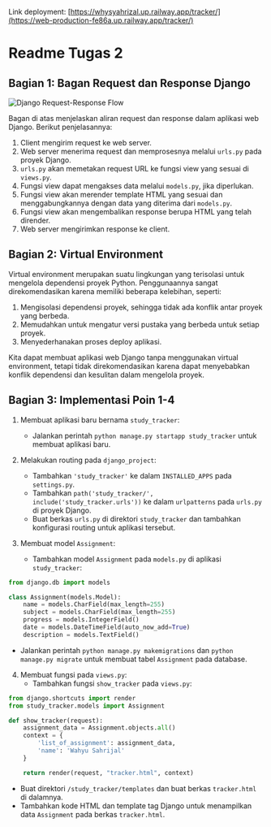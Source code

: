 Link deployment: [https://whysyahrizal.up.railway.app/tracker/](https://web-production-fe86a.up.railway.app/tracker/)

# Readme Tugas 2

## Bagian 1: Bagan Request dan Response Django

![Django Request-Response Flow](https://niagaspace.sgp1.digitaloceanspaces.com/blog/wp-content/uploads/2022/06/17132515/2-belajar-django-framework-mtv-1024x464.jpg)

Bagan di atas menjelaskan aliran request dan response dalam aplikasi web Django. Berikut penjelasannya:

1. Client mengirim request ke web server.
2. Web server menerima request dan memprosesnya melalui `urls.py` pada proyek Django.
3. `urls.py` akan memetakan request URL ke fungsi view yang sesuai di `views.py`.
4. Fungsi view dapat mengakses data melalui `models.py`, jika diperlukan.
5. Fungsi view akan merender template HTML yang sesuai dan menggabungkannya dengan data yang diterima dari `models.py`.
6. Fungsi view akan mengembalikan response berupa HTML yang telah dirender.
7. Web server mengirimkan response ke client.

## Bagian 2: Virtual Environment

Virtual environment merupakan suatu lingkungan yang terisolasi untuk mengelola dependensi proyek Python. Penggunaannya sangat direkomendasikan karena memiliki beberapa kelebihan, seperti:

1. Mengisolasi dependensi proyek, sehingga tidak ada konflik antar proyek yang berbeda.
2. Memudahkan untuk mengatur versi pustaka yang berbeda untuk setiap proyek.
3. Menyederhanakan proses deploy aplikasi.

Kita dapat membuat aplikasi web Django tanpa menggunakan virtual environment, tetapi tidak direkomendasikan karena dapat menyebabkan konflik dependensi dan kesulitan dalam mengelola proyek.

## Bagian 3: Implementasi Poin 1-4

1. Membuat aplikasi baru bernama `study_tracker`:
   - Jalankan perintah `python manage.py startapp study_tracker` untuk membuat aplikasi baru.

2. Melakukan routing pada `django_project`:
   - Tambahkan `'study_tracker'` ke dalam `INSTALLED_APPS` pada `settings.py`.
   - Tambahkan `path('study_tracker/', include('study_tracker.urls'))` ke dalam `urlpatterns` pada `urls.py` di proyek Django.
   - Buat berkas `urls.py` di direktori `study_tracker` dan tambahkan konfigurasi routing untuk aplikasi tersebut.

3. Membuat model `Assignment`:
   - Tambahkan model `Assignment` pada `models.py` di aplikasi `study_tracker`:

```python
from django.db import models

class Assignment(models.Model):
    name = models.CharField(max_length=255)
    subject = models.CharField(max_length=255)
    progress = models.IntegerField()
    date = models.DateTimeField(auto_now_add=True)
    description = models.TextField()
```
- Jalankan perintah `python manage.py makemigrations` dan `python manage.py migrate` untuk membuat tabel `Assignment` pada database.

4. Membuat fungsi pada `views.py`:
   - Tambahkan fungsi `show_tracker` pada `views.py`:

```python
from django.shortcuts import render
from study_tracker.models import Assignment

def show_tracker(request):
    assignment_data = Assignment.objects.all()
    context = {
        'list_of_assignment': assignment_data,
        'name': 'Wahyu Sahrijal'
    } 

    return render(request, "tracker.html", context)
```
- Buat direktori `/study_tracker/templates` dan buat berkas `tracker.html` di dalamnya.
- Tambahkan kode HTML dan template tag Django untuk menampilkan data `Assignment` pada berkas `tracker.html`.

